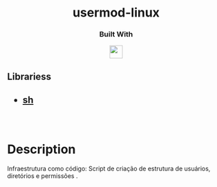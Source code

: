 <h1 align="center">
   usermod-linux
</h1>
<div align="center">

  <h3>Built With</h3>

  <img src="https://img.shields.io/badge/Linux-316192?style=for-the-badge&logo=Linux&logoColor=white" height="30px"/>
  
  <!-- Badges source: https://dev.to/envoy_/150-badges-for-github-pnk -->
</div>
<h2>Librariess<h2>

- [sh](https://www.npmjs.com/package/sh)


<br/>

# Description
Infraestrutura como código: Script de criação de estrutura de usuários, diretórios e permissões
.

</br>
<!-- 
// build: Changes that affect the build system or external dependencies (example scopes: gulp, broccoli, npm)
// ci: Changes to our CI configuration files and scripts (example scopes: Travis, Circle, BrowserStack, SauceLabs)
// docs: Documentation only changes
// feat: A new feature
// fix: A bug fix
// perf: A code change that improves performance
// refactor: A code change that neither fixes a bug nor adds a feature
// style: Changes that do not affect the meaning of the code (white-space, formatting, missing semi-colons, etc)
// test: Adding missing tests or correcting existing tests 

DEV OPS
Planejamento: Planejar o produto em sí, PI, iterações/sprints que será necessaria para entregar o produto para o cliente.

Código: Começar a implementação técnica do produto.

Build: Preparar seu produto para rodar.

Teste: Testes automatizados, testes integrados e Testes em outros ambientes.

Release: Lançamento oficial do produto.

Deploy: Subir o codigo para os ambientes. (Devs/Teste Integrado/Homologação/Produção)

Operação/Monitoramento: Operação trabalha junto com monitoramento, é garantir que caso ocorra algum problema,
ele seja corrigido, voltando para a parte do planejamento para que não ocorra novamente.

-->
